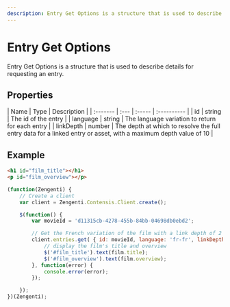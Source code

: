 ```yaml
---
description: Entry Get Options is a structure that is used to describe details for requesting an entry.
---
```

# Entry Get Options

Entry Get Options is a structure that is used to describe details for requesting an entry.

## Properties
| Name | Type | Description |
| :------- | :--- | :----- | :---------- |
| id | string | The id of the entry | 
| language | string | The language variation to return for each entry |
| linkDepth | number | The depth at which to resolve the full entry data for a linked entry or asset, with a maximum depth value of 10 |

## Example
```html
<h1 id="film_title"></h1>
<p id="film_overview"></p>
```

```js
(function(Zengenti) {
    // Create a client
    var client = Zengenti.Contensis.Client.create();

    $(function() {
        var movieId = 'd11315cb-4278-455b-84bb-04698db0ebd2';   

        // Get the French variation of the film with a link depth of 2
        client.entries.get( { id: movieId, language: 'fr-fr', linkDepth: 2 }).then(function(film) {
            // display the film's title and overview
            $('#film_title').text(film.title);
            $('#film_overview').text(film.overview);
        }, function(error) {
            console.error(error);
        });

    });
})(Zengenti);
```
